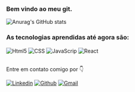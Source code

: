 ### Bem vindo ao meu git.
![Anurag's GitHub stats](https://github-readme-stats.vercel.app/api?username=EletroCP&show_icons=true&theme=merko)
  
### As tecnologias aprendidas até agora são:

<div>
  <img align="center" alt="Html5" src="https://img.shields.io/badge/HTML5-E34F26?style=for-the-badge&logo=html5&logoColor=white" >
  <img align="center" alt="CSS" src="https://img.shields.io/badge/CSS-239120?&style=for-the-badge&logo=css3&logoColor=white" >
  <img align="center" alt="JavaScrip" src="https://img.shields.io/badge/JavaScript-F7DF1E?style=for-the-badge&logo=javascript&logoColor=black" >
  <img align="center" alt="React" src="https://img.shields.io/badge/React-20232A?style=for-the-badge&logo=react&logoColor=61DAFB" >
</div><br>

Entre em contato comigo por 👇 <br>

[![Linkedin](https://img.shields.io/badge/LinkedIn-0077B5?style=for-the-badge&logo=linkedin&logoColor=white)](https://www.linkedin.com/in/breno-laskavski-lopes-a03093226/)
[![Github](https://img.shields.io/badge/GitHub-100000?style=for-the-badge&logo=github&logoColor=white)](https://github.com/EletroCP)
[![Gmail](https://img.shields.io/badge/Gmail-D14836?style=for-the-badge&logo=gmail&logoColor=white)](mailto:brenoll798@gmail.com)
<!--
**EletroCP/EletroCP** is a ✨ _special_ ✨ repository because its `README.md` (this file) appears on your GitHub profile.
Here are some ideas to get you started:
- 🔭 I’m currently working on ...
- 🌱 I’m currently learning ...
- 👯 I’m looking to collaborate on ...
- 🤔 I’m looking for help with ...
- 💬 Ask me about ...
- 📫 How to reach me: ...
- 😄 Pronouns: ...
- ⚡ Fun fact: ...
-->

